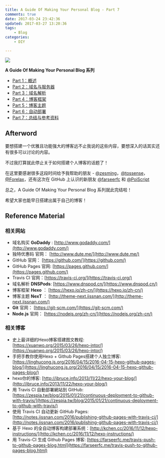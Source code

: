 ```yaml
---
title: A Guide Of Making Your Personal Blog - Part 7
comments: true
date: 2017-03-24 23:42:36
updated: 2017-03-27 13:20:36
tags:
	- Blog
categories:
	- DIY

---
```


<!-- more -->

![](http://ocjyq2lpl.bkt.clouddn.com/2017-03-06-blogging-SMB.png)

**A Guide Of Making Your Personal Blog 系列**

* [Part 1：概述](http://sketchk.xyz/2017/03/24/A-Guide-Of-Making-Your-Personal-Blog-Part-1/)
* [Part 2：域名与服务器](http://sketchk.xyz/2017/03/24/A-Guide-Of-Making-Your-Personal-Blog-Part-2/)
* [Part 3：域名解析](http://sketchk.xyz/2017/03/24/A-Guide-Of-Making-Your-Personal-Blog-Part-3/)
* [Part 4：博客框架](http://sketchk.xyz/2017/03/24/A-Guide-Of-Making-Your-Personal-Blog-Part-4/)
* [Part 5：博客主题](http://sketchk.xyz/2017/03/24/A-Guide-Of-Making-Your-Personal-Blog-Part-5/)
* [Part 6：自动部署](http://sketchk.xyz/2017/03/24/A-Guide-Of-Making-Your-Personal-Blog-Part-6/)
* [Part 7：总结与参考资料](http://sketchk.xyz/2017/03/24/A-Guide-Of-Making-Your-Personal-Blog-Part-7/)

## Afterword

要想搭建一个优雅且功能强大的博客远不止我说的这些内容，要想深入的话其实还有很多可以讨论的内容。

不过我打算就此停止关于如何搭建个人博客的话题了！

在这里要感谢很多这段时间给予我帮助的朋友 - [@zesming](https://github.com/zesming)，[@tossense](https://github.com/tossense)，[@Forelax](https://github.com/ForelaxX)，还有这次在 GitHub 上认识的新朋友 [@farseerfc](https://github.com/farseerfc) 和 [@PoiScript](https://github.com/PoiScript)

总之，A Guide Of Making Your Personal Blog 系列就此完结啦！

希望大家也能早日搭建出属于自己的博客！

## Reference Material

### 相关网站

* 域名购买 **GoDaddy** : [http://www.godaddy.com/](http://www.godaddy.com/)
* 独特优惠码 官网： [http://www.dute.me/](http://www.dute.me/)
* GitHub 官网： [https://github.com/](https://github.com/)
* GitHub Pages 官网: [https://pages.github.com/](https://pages.github.com/)
* Travis CI 官网：[https://travis-ci.org/](https://travis-ci.org/)
* 域名解析 **DNSPods**: [https://www.dnspod.cn/](https://www.dnspod.cn/)
* 博客框架 **Hexo** ： [https://hexo.io/zh-cn/](https://hexo.io/zh-cn/)
* 博客主题 **NexT** ： [http://theme-next.iissnan.com/](http://theme-next.iissnan.com/)
* **Git** 官网： [https://git-scm.com/](https://git-scm.com/)
* **Node.js** 官网： [https://nodejs.org/zh-cn/](https://nodejs.org/zh-cn/)

### 相关博客
* 史上最详细的Hexo博客搭建图文教程: [https://xuanwo.org/2015/03/26/hexo-intor/](https://xuanwo.org/2015/03/26/hexo-intor/)
* 手把手教你使用Hexo + Github Pages搭建个人独立博客: [https://linghucong.js.org/2016/04/15/2016-04-15-hexo-github-pages-blog/](https://linghucong.js.org/2016/04/15/2016-04-15-hexo-github-pages-blog/)
* hexo你的博客: [http://ibruce.info/2013/11/22/hexo-your-blog/](http://ibruce.info/2013/11/22/hexo-your-blog/)
* 用 Travis CI 自動部署網站到 GitHub: [https://zespia.tw/blog/2015/01/21/continuous-deployment-to-github-with-travis/](https://zespia.tw/blog/2015/01/21/continuous-deployment-to-github-with-travis/)
* 使用 Travis CI 自动更新 GitHub Pages: [http://notes.iissnan.com/2016/publishing-github-pages-with-travis-ci/](http://notes.iissnan.com/2016/publishing-github-pages-with-travis-ci/)
* 基于 Hexo 的全自动博客构建部署系统：[http://kchen.cc/2016/11/12/hexo-instructions/](http://kchen.cc/2016/11/12/hexo-instructions/)
* 用 Travis-CI 生成 Github Pages 博客: [https://farseerfc.me/travis-push-to-github-pages-blog.html](https://farseerfc.me/travis-push-to-github-pages-blog.html)
